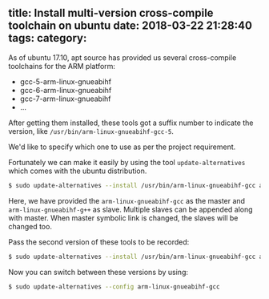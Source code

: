 title: Install multi-version cross-compile toolchain on ubuntu
date: 2018-03-22 21:28:40
tags:
category:
---
As of ubuntu 17.10, apt source has provided us several cross-compile toolchains for the ARM platform:
* gcc-5-arm-linux-gnueabihf
* gcc-6-arm-linux-gnueabihf
* gcc-7-arm-linux-gnueabihf
* ...

After getting them installed, these tools got a suffix number to indicate the version, like  `/usr/bin/arm-linux-gnueabihf-gcc-5`.

We'd like to specify which one to use as per the project requirement.

Fortunately we can make it easily by using the tool `update-alternatives` which comes with the ubuntu distribution.

``` bash
$ sudo update-alternatives --install /usr/bin/arm-linux-gnueabihf-gcc arm-linux-gnueabihf-gcc /usr/bin/arm-linux-gnueabihf-gcc-5 100 --slave /usr/bin/arm-linux-gnueabihf-g++ arm-linux-gnueabihf-g++ /usr/bin/arm-linux-gnueabihf-g++-5
```

Here, we have provided the `arm-linux-gnueabihf-gcc` as the master and `arm-linux-gnueabihf-g++` as slave. Multiple slaves can be appended along with master. When master symbolic link is changed, the slaves will be changed too.

Pass the second version of these tools to be recorded:
``` bash
$ sudo update-alternatives --install /usr/bin/arm-linux-gnueabihf-gcc arm-linux-gnueabihf-gcc /usr/bin/arm-linux-gnueabihf-gcc-6 50 --slave /usr/bin/arm-linux-gnueabihf-g++ arm-linux-gnueabihf-g++ /usr/bin/arm-linux-gnueabihf-g++-6
```

Now you can switch between these versions by using:
``` bash
$ sudo update-alternatives --config arm-linux-gnueabihf-gcc
```